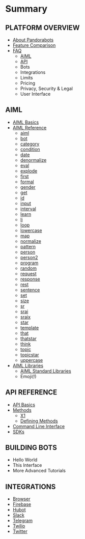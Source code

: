 # Summary

## PLATFORM OVERVIEW

* [About Pandorabots](README.md)
* [Feature Comparison ](feature-comparison.md)
* [FAQ](faq.md)
  * [AIML](faq.md#aiml)
  * [API](faq.md#api)
  * Bots
  * Integrations
  * Limits
  * Pricing
  * Privacy, Security & Legal
  * User Interface

## AIML

* [AIML Basics](aiml/aiml-basics.md)
* [AIML Reference](/SUMMARY.md#summary)
  * [aiml](aiml/aiml-reference/aiml.md)
  * [bot](aiml/aiml-reference/bot.md)
  * [category](aiml/aiml-reference/category.md)
  * [condition](aiml/aiml-reference/condition.md)
  * [date](aiml/aiml-reference/date.md)
  * [denormalize](aiml/aiml-reference/denormalize.md)
  * [eval](aiml/aiml-reference/eval.md)
  * [explode](aiml/aiml-reference/explode.md)
  * [first](aiml/aiml-reference/first.md)
  * [formal](aiml/aiml-reference/formal.md)
  * [gender](aiml/aiml-reference/gender.md)
  * [get](aiml/aiml-reference/get.md)
  * [id](aiml/aiml-reference/id.md)
  * [input](aiml/aiml-reference/input.md)
  * [interval](aiml/aiml-reference/interval.md)
  * [learn](aiml/aiml-reference/learn.md)
  * [li](aiml/aiml-reference/li.md)
  * [loop](aiml/aiml-reference/loop.md)
  * [lowercase](aiml/aiml-reference/lowercase.md)
  * [map](aiml/aiml-reference/map.md)
  * [normalize](aiml/aiml-reference/normalize.md)
  * [pattern](aiml/aiml-reference/pattern.md)
  * [person](aiml/aiml-reference/person.md)
  * [person2](aiml/aiml-reference/person2.md)
  * [program](aiml/aiml-reference/program.md)
  * [random](aiml/aiml-reference/random.md)
  * [request](aiml/aiml-reference/request.md)
  * [response](aiml/aiml-reference/response.md)
  * [rest](aiml/aiml-reference/rest.md)
  * [sentence](aiml/aiml-reference/sentence.md)
  * [set](aiml/aiml-reference/set.md)
  * [size](aiml/aiml-reference/size.md)
  * [sr](aiml/aiml-reference/sr.md)
  * [srai](aiml/aiml-reference/srai.md)
  * [sraix](aiml/aiml-reference/sraix.md)
  * [star](aiml/aiml-reference/star.md)
  * [template](aiml/aiml-reference/template.md)
  * [that](aiml/aiml-reference/that.md)
  * [thatstar](aiml/aiml-reference/thatstar.md)
  * [think](aiml/aiml-reference/think.md)
  * [topic](aiml/aiml-reference/topic.md)
  * [topicstar](aiml/aiml-reference/topicstar.md)
  * [uppercase](aiml/aiml-reference/uppercase.md)
* [AIML Libraries](aiml/aiml-libraries.md)
  * [AIML Standard Libraries](aiml/aiml-libraries/aiml-standard-libraries.md)
  * Emoji\(!\)

## API REFERENCE

* [API Basics](api-basics.md)
* [Methods](methods.md)
  * [X1](methods/x1.md)
  * [Defining Methods](https://www.gitbook.com/book/lkunze/pandorabots-api/edit#)
* [Command Line Interface](command-line-interface.md)
* [SDKs](sdks.md)

## BUILDING BOTS

* Hello World
* This Interface
* More Advanced Tutorials

## INTEGRATIONS

* [Browser](/integrations/browser-integration.md)
* [Firebase](/integrations/tracking-your-bots-conversations.md)
* [Hubot](/integrations/connecting-your-bot-to-hubot.md)
* [Slack](/integrations/putting-your-bot-on-slack.md)
* [Telegram](/integrations/telegram-integration.md)
* [Twilio](/integrations/connecting-a-bot-to-sms-via-twilio.md)
* [Twitter](/integrations/putting-your-bot-on-twitter.md)

